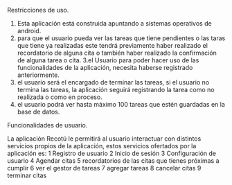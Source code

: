 Restricciones de uso.

1. Esta aplicación está construida apuntando a sistemas operativos de android.
2. para que el usuario pueda ver las tareas que tiene pendientes o las taras que tiene ya realizadas
este tendrá previamente haber realizado el recordatorio de alguna cita o también haber realizado
la confirmación de alguna tarea o cita.
3.el Usuario para poder hacer uso de las funcionalidades de la aplicación, necesita haberse registrado
anteriormente.
4. el usuario será el encargado de terminar las tareas, si el usuario no termina las tareas, la aplicación
seguirá registrando la tarea como no realizada o como en proceso.
5. el usuario podrá ver hasta máximo 100 tareas que estén guardadas en la base de datos.

Funcionalidades de usuario.

La aplicación Recotú le permitirá al usuario interactuar con distintos servicios propios de la aplicación,
estos servicios ofertados por la aplicación es:
1 Registro de usuario
2 Inicio de sesión
3 Configuración de usuario
4 Agendar citas 
5 recordatorios de las citas que tienes próximas a cumplir
6 ver el gestor de tareas
7 agregar tareas
8 cancelar citas
9 terminar citas

